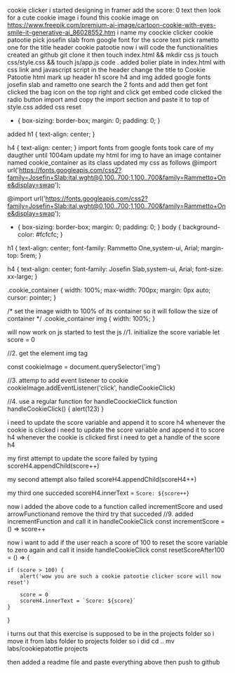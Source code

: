 cookie clicker
i started designing in framer
add the score: 0 text
then look for a cute cookie image
i found this cookie image on https://www.freepik.com/premium-ai-image/cartoon-cookie-with-eyes-smile-it-generative-ai_86028552.htm
i name my coockie clicker cookie patootie
pick josefin slab from google font for the score text
pick rametto one for the title header cookie patootie
now i will code the functionalities
created an github 
git clone it
then touch index.html && mkdir css js
touch css/style.css && touch js/app.js
code .
added bolier plate in index.html with css link and javascript script in the header
change the title to Cookie Patootie
html mark up header h1 score h4 and img
added google fonts josefin slab and rametto one search the 2 fonts and add then get font clicked the bag icon on the top right and click get embed code clicked the radio button import amd copy the import  section and paste it to top of style.css 
added css reset
* {
    box-sizing: border-box;
    margin: 0;
    padding: 0;
}

added 
h1 {
    text-align: center;
}

h4 {
    text-align: center;
}
import fonts from google fonts
took care of my daugther until 1004am
update my html for img to have an image container named cookie_container as its class
updated my css as follows
@import url('https://fonts.googleapis.com/css2?family=Josefin+Slab:ital,wght@0,100..700;1,100..700&family=Rammetto+One&display=swap');

@import url('https://fonts.googleapis.com/css2?family=Josefin+Slab:ital,wght@0,100..700;1,100..700&family=Rammetto+One&display=swap');

* {
    box-sizing: border-box;
    margin: 0;
    padding: 0;
}
body {
    background-color: #fcfcfc;
}

h1 {
    text-align: center;
    font-family: Rammetto One,system-ui, Arial;
    margin-top: 5rem;
}

h4 {
    text-align: center;
    font-family: Josefin Slab,system-ui, Arial;
    font-size: xx-large;
}

.cookie_container {
    width: 100%;
    max-width: 700px;
    margin: 0px auto;
    cursor: pointer;
}

/* set the image width to 100% of its container so it will follow the size of container */
.cookie_container img {
    width: 100%;
}

will now work on js
started to test the js
//1. initialize the score variable
let score = 0


//2. get the element img tag

const cookieImage = document.querySelector('img')


//3. attemp to add event listener to cookie
cookieImage.addEventListener('click', handleCookieClick)


//4. use a regular function for handleCoockieClick
function handleCookieClick() {
    alert(123)
}

i need to update the score variable and append it to score h4 whenever the cookie is clicked
i need to update the score variable and append it to score h4 whenever the cookie is clicked first i need to get a handle of the score h4

my first attempt to update the score failed by typing
scoreH4.appendChild(score++)


my second attempt also failed
scoreH4.appendChild(scoreH4++)

my third one succeded
scoreH4.innerText = `Score: ${score++}`


now i added the above code to a function called incrementScore and used arrowFunctionand remove the third try that succeded 
//9. added incrementFunction and call it in handleCookieClick
const incrementScore = () => score++ 

now i want to add if the user reach a score of 100 to reset the score variable to zero again and call it inside handleCookieClick
const resetScoreAfter100 = () => {

    if (score > 100) {
        alert('wow you are such a cookie patootie clicker score will now reset')
        
        score = 0
        scoreH4.innerText = `Score: ${score}`
    }
}

i turns out that this exercise is supposed to be in the projects folder so i move it from labs folder to projects folder
so i did
cd ..
 mv labs/cookiepatottie projects

then added a readme file and paste everything above then push to github